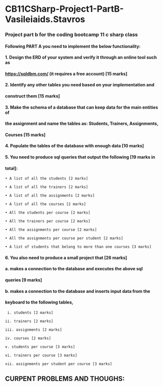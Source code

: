 # CB11CSharp-Project1-PartB-Vasileiaids.Stavros
### Project part b for the coding bootcamp 11 c sharp class

#### Following PART A you need to implement the below functionality:
#### 1. Design the ERD of your system and verify it through an online tool such as
#### https://sqldbm.com/ (it requires a free account) [15 marks]
#### 2. Identify any other tables you need based on your implementation and
#### construct them [15 marks]
#### 3. Make the schema of a database that can keep data for the main entities of
#### the assignment and name the tables as: Students, Trainers, Assignments,
#### Courses [15 marks]
#### 4. Populate the tables of the database with enough data [10 marks]
#### 5. You need to produce sql queries that output the following [19 marks in
#### total]:
    • A list of all the students [2 marks]

    • A list of all the trainers [2 marks]

    • A list of all the assignments [2 marks]

    • A list of all the courses [2 marks]

    • All the students per course [2 marks]

    • All the trainers per course [2 marks]

    • All the assignments per course [2 marks]

    • All the assignments per course per student [2 marks]

    • A list of students that belong to more than one courses [3 marks]

#### 6. You also need to produce a small project that [26 marks]
#### a. makes a connection to the database and executes the above sql
#### queries [9 marks]
#### b. makes a connection to the database and inserts input data from the
#### keyboard to the following tables,

     i. students [2 marks]

    ii. trainers [2 marks]

    iii. assignments [2 marks]

    iv. courses [2 marks]

    v. students per course [3 marks]

    vi. trainers per course [3 marks]

    vii. assignments per student per course [3 marks]


## CURΡENT PROBLEMS AND THOUGHS: 
